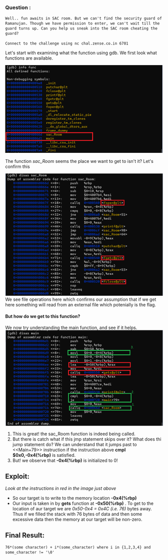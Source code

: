 ### __Question__ : 
    Well.. fun awaits in SAC room. But we can't find the security guard of Ramanujan. Though we have permission to enter, we can't wait till the guard turns up. Can you help us sneak into the SAC room cheating the guard?

    Connect to the challenge using nc chal.zense.co.in 6701

Let's start with examining what the function using gdb.
We first look what functions are available.

![all listed functions](../images/sac_room1.png)

The function *sac_Room* seems the place we want to get to isn't it? Let's confirm this

![sac_Room function](../images/sac_room2.png)
We see file operations here which confirms our assumption that if we get here something will read from an external file which potenially is the flag.

#### But how do we get to this function?

We now try understanding the main function, and see if it helps.
![main function](../images/sac_room3.png)

1. This is great! the sac_Room function is indeed being called.
2. But there is catch what if this jmp statement skips over it? What does thi jump statement do? We can understand that it jumps past to <<Main+79>> instruction if the instruction above __cmpl $0x0,-0x4(%rbp)__ is satisfied.
3. But! we observe that __-0x4(%rbp)__ is initialized to 0!

## Exploit:
_Look at the instructions in red in the image just above_
- So our target is to write to the memory location __-0x4(%rbp)__ 
- Our input is taken in by __gets__ function at __-0x50(%rbp)__ . To get to the location of aur target we are _0x50-0x4 = 0x4C (i.e. 76)_ bytes away. Thus if we filled the stack with 76 bytes of data and then some excessive data then the memory at our target will be non-zero.

## Final Result:
```
76*(some character) + i*(some_character) where i in {1,2,3,4} and some_character != '\0'
```